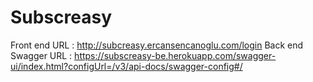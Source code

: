 # Subscreasy
Front end URL : http://subcreasy.ercansencanoglu.com/login
Back end Swagger URL : https://subscreasy-be.herokuapp.com/swagger-ui/index.html?configUrl=/v3/api-docs/swagger-config#/
